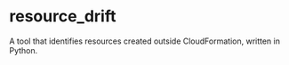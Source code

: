 # resource_drift
A tool that identifies resources created outside CloudFormation, written in Python.
